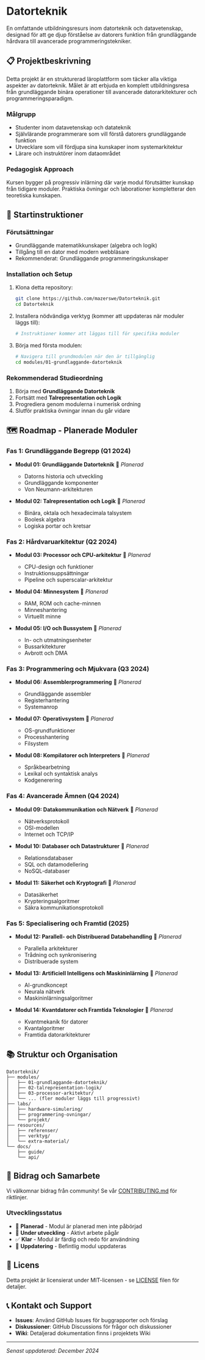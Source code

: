 # Datorteknik

En omfattande utbildningsresurs inom datorteknik och datavetenskap, designad för att ge djup förståelse av datorers funktion från grundläggande hårdvara till avancerade programmeringstekniker.

## 📋 Projektbeskrivning

Detta projekt är en strukturerad läroplattform som täcker alla viktiga aspekter av datorteknik. Målet är att erbjuda en komplett utbildningsresa från grundläggande binära operationer till avancerade datorarkitekturer och programmeringsparadigm.

### Målgrupp
- Studenter inom datavetenskap och datateknik
- Självlärande programmerare som vill förstå datorers grundläggande funktion
- Utvecklare som vill fördjupa sina kunskaper inom systemarkitektur
- Lärare och instruktörer inom dataområdet

### Pedagogisk Approach
Kursen bygger på progressiv inlärning där varje modul förutsätter kunskap från tidigare moduler. Praktiska övningar och laborationer kompletterar den teoretiska kunskapen.

## 🚀 Startinstruktioner

### Förutsättningar
- Grundläggande matematikkunskaper (algebra och logik)
- Tillgång till en dator med modern webbläsare
- Rekommenderat: Grundläggande programmeringskunskaper

### Installation och Setup
1. Klona detta repository:
   ```bash
   git clone https://github.com/mazerswe/Datorteknik.git
   cd Datorteknik
   ```

2. Installera nödvändiga verktyg (kommer att uppdateras när moduler läggs till):
   ```bash
   # Instruktioner kommer att läggas till för specifika moduler
   ```

3. Börja med första modulen:
   ```bash
   # Navigera till grundmodulen när den är tillgänglig
   cd modules/01-grundlaggande-datorteknik
   ```

### Rekommenderad Studieordning
1. Börja med **Grundläggande Datorteknik**
2. Fortsätt med **Talrepresentation och Logik**
3. Progrediera genom modulerna i numerisk ordning
4. Slutför praktiska övningar innan du går vidare

## 🗺️ Roadmap - Planerade Moduler

### Fas 1: Grundläggande Begrepp (Q1 2024)
- **Modul 01: Grundläggande Datorteknik** 🔄 *Planerad*
  - Datorns historia och utveckling
  - Grundläggande komponenter
  - Von Neumann-arkitekturen
  
- **Modul 02: Talrepresentation och Logik** 🔄 *Planerad*
  - Binära, oktala och hexadecimala talsystem
  - Boolesk algebra
  - Logiska portar och kretsar

### Fas 2: Hårdvaruarkitektur (Q2 2024)
- **Modul 03: Processor och CPU-arkitektur** 🔄 *Planerad*
  - CPU-design och funktioner
  - Instruktionsuppsättningar
  - Pipeline och superscalar-arkitektur
  
- **Modul 04: Minnesystem** 🔄 *Planerad*
  - RAM, ROM och cache-minnen
  - Minneshantering
  - Virtuellt minne

- **Modul 05: I/O och Bussystem** 🔄 *Planerad*
  - In- och utmatningsenheter
  - Bussarkitekturer
  - Avbrott och DMA

### Fas 3: Programmering och Mjukvara (Q3 2024)
- **Modul 06: Assemblerprogrammering** 🔄 *Planerad*
  - Grundläggande assembler
  - Registerhantering
  - Systemanrop

- **Modul 07: Operativsystem** 🔄 *Planerad*
  - OS-grundfunktioner
  - Processhantering
  - Filsystem

- **Modul 08: Kompilatorer och Interpreters** 🔄 *Planerad*
  - Språkbearbetning
  - Lexikal och syntaktisk analys
  - Kodgenerering

### Fas 4: Avancerade Ämnen (Q4 2024)
- **Modul 09: Datakommunikation och Nätverk** 🔄 *Planerad*
  - Nätverksprotokoll
  - OSI-modellen
  - Internet och TCP/IP

- **Modul 10: Databaser och Datastrukturer** 🔄 *Planerad*
  - Relationsdatabaser
  - SQL och datamodellering
  - NoSQL-databaser

- **Modul 11: Säkerhet och Kryptografi** 🔄 *Planerad*
  - Datasäkerhet
  - Krypteringsalgoritmer
  - Säkra kommunikationsprotokoll

### Fas 5: Specialisering och Framtid (2025)
- **Modul 12: Parallell- och Distribuerad Databehandling** 🔄 *Planerad*
  - Parallella arkitekturer
  - Trådning och synkronisering
  - Distribuerade system

- **Modul 13: Artificiell Intelligens och Maskininlärning** 🔄 *Planerad*
  - AI-grundkoncept
  - Neurala nätverk
  - Maskininlärningsalgoritmer

- **Modul 14: Kvantdatorer och Framtida Teknologier** 🔄 *Planerad*
  - Kvantmekanik för datorer
  - Kvantalgoritmer
  - Framtida datorarkitekturer

## 📚 Struktur och Organisation

```
Datorteknik/
├── modules/
│   ├── 01-grundlaggande-datorteknik/
│   ├── 02-talrepresentation-logik/
│   ├── 03-processor-arkitektur/
│   └── ... (fler moduler läggs till progressivt)
├── labs/
│   ├── hardware-simulering/
│   ├── programmering-ovningar/
│   └── projekt/
├── resources/
│   ├── referenser/
│   ├── verktyg/
│   └── extra-material/
└── docs/
    ├── guide/
    └── api/
```

## 🤝 Bidrag och Samarbete

Vi välkomnar bidrag från community! Se vår [CONTRIBUTING.md](CONTRIBUTING.md) för riktlinjer.

### Utvecklingsstatus
- 🔄 **Planerad** - Modul är planerad men inte påbörjad
- 🚧 **Under utveckling** - Aktivt arbete pågår
- ✅ **Klar** - Modul är färdig och redo för användning
- 🔧 **Uppdatering** - Befintlig modul uppdateras

## 📄 Licens

Detta projekt är licensierat under MIT-licensen - se [LICENSE](LICENSE) filen för detaljer.

## 📞 Kontakt och Support

- **Issues**: Använd GitHub Issues för buggrapporter och förslag
- **Diskussioner**: GitHub Discussions för frågor och diskussioner
- **Wiki**: Detaljerad dokumentation finns i projektets Wiki

---

*Senast uppdaterad: December 2024*
